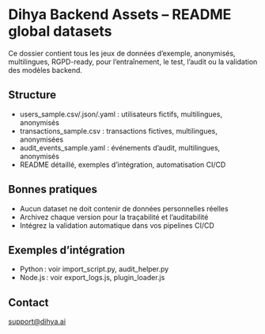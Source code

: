 # Dihya Backend Assets – README global datasets

Ce dossier contient tous les jeux de données d’exemple, anonymisés, multilingues, RGPD-ready, pour l’entraînement, le test, l’audit ou la validation des modèles backend.

## Structure
- users_sample.csv/.json/.yaml : utilisateurs fictifs, multilingues, anonymisés
- transactions_sample.csv : transactions fictives, multilingues, anonymisées
- audit_events_sample.yaml : événements d’audit, multilingues, anonymisés
- README détaillé, exemples d’intégration, automatisation CI/CD

## Bonnes pratiques
- Aucun dataset ne doit contenir de données personnelles réelles
- Archivez chaque version pour la traçabilité et l’auditabilité
- Intégrez la validation automatique dans vos pipelines CI/CD

## Exemples d’intégration
- Python : voir import_script.py, audit_helper.py
- Node.js : voir export_logs.js, plugin_loader.js

## Contact
support@dihya.ai
